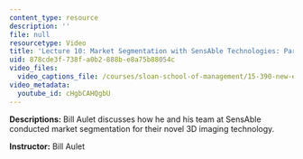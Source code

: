 ```yaml
---
content_type: resource
description: ''
file: null
resourcetype: Video
title: 'Lecture 10: Market Segmentation with SensAble Technologies: Part II'
uid: 878cde3f-738f-a0b2-888b-e8a75b88054c
video_files:
  video_captions_file: /courses/sloan-school-of-management/15-390-new-enterprises-spring-2013/video-tutorials/lecture-10/cHgbCAHQgbU.vtt
video_metadata:
  youtube_id: cHgbCAHQgbU
---
```


**Descriptions:** Bill Aulet discusses how he and his team at SensAble conducted market segmentation for their novel 3D imaging technology.

**Instructor:** Bill Aulet